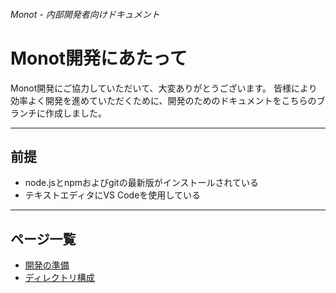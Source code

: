 ###### Monot - 内部開発者向けドキュメント
# Monot開発にあたって
Monot開発にご協力していただいて、大変ありがとうございます。
皆様により効率よく開発を進めていただくために、開発のためのドキュメントをこちらのブランチに作成しました。

---
## 前提
- node.jsとnpmおよびgitの最新版がインストールされている
- テキストエディタにVS Codeを使用している

---
## ページ一覧
- [開発の準備](./setup.md)
- [ディレクトリ構成](./directory.md)
